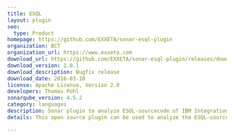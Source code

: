 ```yaml
---
title: ESQL
layout: plugin
seo: 
  type: Product
homepage: https://github.com/EXXETA/sonar-esql-plugin
organization: BCT
organization_url: https://www.exxeta.com
download_url: https://github.com/EXXETA/sonar-esql-plugin/releases/download/1.0.1/sonar-esql-plugin-1.0.1.jar
download_version: 1.0.1
download_description: Bugfix release
download_date: 2016-03-10
license: Apache License, Version 2.0
developers: Thomas Pohl
sonarqube_version: 4.5.2
category: languages
description: Sonar plugin to analyze ESQL-sourcecode of IBM Integration Bus projects.
details: This open source plugin can be used to analyze the ESQL-sourcecode of IBM Websphere Message Broker / IBM Integration Bus projects.

---
```

